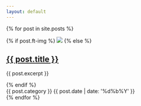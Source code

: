 ```yaml
---
layout: default
---
```

{% for post in site.posts %}
<div class="post col-10 col-lg-7 col-xl-5">
	{% if post.ft-img %}
		<a href="{{ post.url }}" title="{{ post.title }}"><img src="{{ post.ft-img }}"></a>
	{% else %}
		<h2 class="post-title"><a href="{{ post.url }}">{{ post.title }}</a></h2>
		<p class="post-excerpt">{{ post.excerpt }}</p>
	{% endif %}
	<div class="post-meta">
		<span class="post-category">{{ post.category }}</span>
		<span class="post-date">{{ post.date | date: '%d%b%Y' }}</span>
	</div>
</div> <!-- .post -->
{% endfor %}